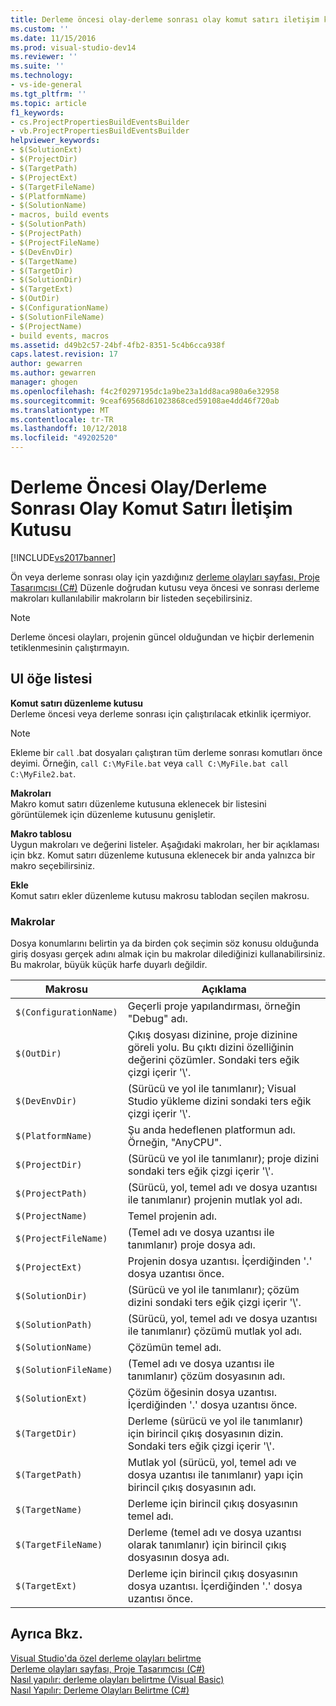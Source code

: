 ```yaml
---
title: Derleme öncesi olay-derleme sonrası olay komut satırı iletişim kutusu | Microsoft Docs
ms.custom: ''
ms.date: 11/15/2016
ms.prod: visual-studio-dev14
ms.reviewer: ''
ms.suite: ''
ms.technology:
- vs-ide-general
ms.tgt_pltfrm: ''
ms.topic: article
f1_keywords:
- cs.ProjectPropertiesBuildEventsBuilder
- vb.ProjectPropertiesBuildEventsBuilder
helpviewer_keywords:
- $(SolutionExt)
- $(ProjectDir)
- $(TargetPath)
- $(ProjectExt)
- $(TargetFileName)
- $(PlatformName)
- $(SolutionName)
- macros, build events
- $(SolutionPath)
- $(ProjectPath)
- $(ProjectFileName)
- $(DevEnvDir)
- $(TargetName)
- $(TargetDir)
- $(SolutionDir)
- $(TargetExt)
- $(OutDir)
- $(ConfigurationName)
- $(SolutionFileName)
- $(ProjectName)
- build events, macros
ms.assetid: d49b2c57-24bf-4fb2-8351-5c4b6cca938f
caps.latest.revision: 17
author: gewarren
ms.author: gewarren
manager: ghogen
ms.openlocfilehash: f4c2f0297195dc1a9be23a1dd8aca980a6e32958
ms.sourcegitcommit: 9ceaf69568d61023868ced59108ae4dd46f720ab
ms.translationtype: MT
ms.contentlocale: tr-TR
ms.lasthandoff: 10/12/2018
ms.locfileid: "49202520"
---
```

# <a name="pre-build-eventpost-build-event-command-line-dialog-box"></a>Derleme Öncesi Olay/Derleme Sonrası Olay Komut Satırı İletişim Kutusu
[!INCLUDE[vs2017banner](../../includes/vs2017banner.md)]

  
Ön veya derleme sonrası olay için yazdığınız [derleme olayları sayfası, Proje Tasarımcısı (C#)](../../ide/reference/build-events-page-project-designer-csharp.md) Düzenle doğrudan kutusu veya öncesi ve sonrası derleme makroları kullanılabilir makroların bir listeden seçebilirsiniz.  
  
> [!NOTE]
>  Derleme öncesi olayları, projenin güncel olduğundan ve hiçbir derlemenin tetiklenmesinin çalıştırmayın.  
  
## <a name="ui-element-list"></a>UI öğe listesi  
 **Komut satırı düzenleme kutusu**  
 Derleme öncesi veya derleme sonrası için çalıştırılacak etkinlik içermiyor.  
  
> [!NOTE]
>  Ekleme bir `call` .bat dosyaları çalıştıran tüm derleme sonrası komutları önce deyimi. Örneğin, `call C:\MyFile.bat` veya `call C:\MyFile.bat call C:\MyFile2.bat`.  
  
 **Makroları**  
 Makro komut satırı düzenleme kutusuna eklenecek bir listesini görüntülemek için düzenleme kutusunu genişletir.  
  
 **Makro tablosu**  
 Uygun makroları ve değerini listeler. Aşağıdaki makroları, her bir açıklaması için bkz. Komut satırı düzenleme kutusuna eklenecek bir anda yalnızca bir makro seçebilirsiniz.  
  
 **Ekle**  
 Komut satırı ekler düzenleme kutusu makrosu tablodan seçilen makrosu.  
  
### <a name="macros"></a>Makrolar  
 Dosya konumlarını belirtin ya da birden çok seçimin söz konusu olduğunda giriş dosyası gerçek adını almak için bu makrolar dilediğinizi kullanabilirsiniz. Bu makrolar, büyük küçük harfe duyarlı değildir.  
  
|Makrosu|Açıklama|  
|-----------|-----------------|  
|`$(ConfigurationName)`|Geçerli proje yapılandırması, örneğin "Debug" adı.|  
|`$(OutDir)`|Çıkış dosyası dizinine, proje dizinine göreli yolu. Bu çıktı dizini özelliğinin değerini çözümler. Sondaki ters eğik çizgi içerir '\\'.|  
|`$(DevEnvDir)`|(Sürücü ve yol ile tanımlanır); Visual Studio yükleme dizini sondaki ters eğik çizgi içerir '\\'.|  
|`$(PlatformName)`|Şu anda hedeflenen platformun adı. Örneğin, "AnyCPU".|  
|`$(ProjectDir)`|(Sürücü ve yol ile tanımlanır); proje dizini sondaki ters eğik çizgi içerir '\\'.|  
|`$(ProjectPath)`|(Sürücü, yol, temel adı ve dosya uzantısı ile tanımlanır) projenin mutlak yol adı.|  
|`$(ProjectName)`|Temel projenin adı.|  
|`$(ProjectFileName)`|(Temel adı ve dosya uzantısı ile tanımlanır) proje dosya adı.|  
|`$(ProjectExt)`|Projenin dosya uzantısı. İçerdiğinden '.' dosya uzantısı önce.|  
|`$(SolutionDir)`|(Sürücü ve yol ile tanımlanır); çözüm dizini sondaki ters eğik çizgi içerir '\\'.|  
|`$(SolutionPath)`|(Sürücü, yol, temel adı ve dosya uzantısı ile tanımlanır) çözümü mutlak yol adı.|  
|`$(SolutionName)`|Çözümün temel adı.|  
|`$(SolutionFileName)`|(Temel adı ve dosya uzantısı ile tanımlanır) çözüm dosyasının adı.|  
|`$(SolutionExt)`|Çözüm öğesinin dosya uzantısı. İçerdiğinden '.' dosya uzantısı önce.|  
|`$(TargetDir)`|Derleme (sürücü ve yol ile tanımlanır) için birincil çıkış dosyasının dizin. Sondaki ters eğik çizgi içerir '\\'.|  
|`$(TargetPath)`|Mutlak yol (sürücü, yol, temel adı ve dosya uzantısı ile tanımlanır) yapı için birincil çıkış dosyasının adı.|  
|`$(TargetName)`|Derleme için birincil çıkış dosyasının temel adı.|  
|`$(TargetFileName)`|Derleme (temel adı ve dosya uzantısı olarak tanımlanır) için birincil çıkış dosyasının dosya adı.|  
|`$(TargetExt)`|Derleme için birincil çıkış dosyasının dosya uzantısı. İçerdiğinden '.' dosya uzantısı önce.|  
  
## <a name="see-also"></a>Ayrıca Bkz.  
 [Visual Studio'da özel derleme olayları belirtme](../../ide/specifying-custom-build-events-in-visual-studio.md)   
 [Derleme olayları sayfası, Proje Tasarımcısı (C#)](../../ide/reference/build-events-page-project-designer-csharp.md)   
 [Nasıl yapılır: derleme olayları belirtme (Visual Basic)](../../ide/how-to-specify-build-events-visual-basic.md)   
 [Nasıl Yapılır: Derleme Olayları Belirtme (C#)](../../ide/how-to-specify-build-events-csharp.md)



